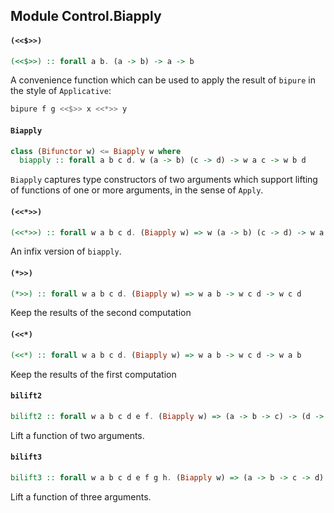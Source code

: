 ## Module Control.Biapply

#### `(<<$>>)`

``` purescript
(<<$>>) :: forall a b. (a -> b) -> a -> b
```

A convenience function which can be used to apply the result of `bipure` in
the style of `Applicative`:

```purescript
bipure f g <<$>> x <<*>> y
```

#### `Biapply`

``` purescript
class (Bifunctor w) <= Biapply w where
  biapply :: forall a b c d. w (a -> b) (c -> d) -> w a c -> w b d
```

`Biapply` captures type constructors of two arguments which support lifting of
functions of one or more arguments, in the sense of `Apply`.

#### `(<<*>>)`

``` purescript
(<<*>>) :: forall w a b c d. (Biapply w) => w (a -> b) (c -> d) -> w a c -> w b d
```

An infix version of `biapply`.

#### `(*>>)`

``` purescript
(*>>) :: forall w a b c d. (Biapply w) => w a b -> w c d -> w c d
```

Keep the results of the second computation

#### `(<<*)`

``` purescript
(<<*) :: forall w a b c d. (Biapply w) => w a b -> w c d -> w a b
```

Keep the results of the first computation

#### `bilift2`

``` purescript
bilift2 :: forall w a b c d e f. (Biapply w) => (a -> b -> c) -> (d -> e -> f) -> w a d -> w b e -> w c f
```

Lift a function of two arguments.

#### `bilift3`

``` purescript
bilift3 :: forall w a b c d e f g h. (Biapply w) => (a -> b -> c -> d) -> (e -> f -> g -> h) -> w a e -> w b f -> w c g -> w d h
```

Lift a function of three arguments.


